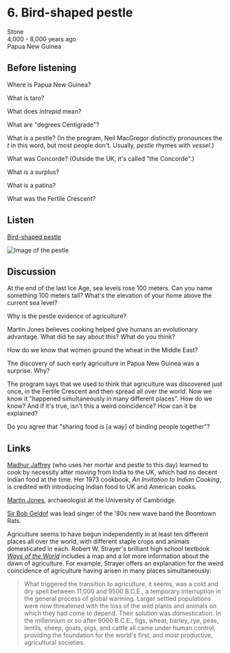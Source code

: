 # 6. Bird-shaped pestle

Stone  
4,000 - 8,000 years ago  
Papua New Guinea


## Before listening

Where is Papua New Guinea?

What is taro?

What does *intrepid* mean?

What are "degrees Centigrade"?

What is a pestle? (In the program, Neil MacGregor distinctly pronounces
the *t* in this word, but most people don't. Usually, *pestle* rhymes
with *vessel*.)

What was Concorde? (Outside the UK, it's called "the Concorde".)

What is a surplus?

What is a patina?

What was the Fertile Crescent?


## Listen

[Bird-shaped pestle](http://www.bbc.co.uk/ahistoryoftheworld/objects/xQBDvzBRSrqVQYQ5ECaZwA)

![Image of the pestle](https://upload.wikimedia.org/wikipedia/commons/thumb/9/91/Bird-shaped_pestle%2C_British_Museum.jpg/219px-Bird-shaped_pestle%2C_British_Museum.jpg)


## Discussion

At the end of the last Ice Age, sea levels rose 100 meters. Can you name
something 100 meters tall? What's the elevation of your home above the
current sea level?

Why is the pestle evidence of agriculture?

Martin Jones believes cooking helped give humans an evolutionary
advantage. What did he say about this? What do you think?

How do we know that women ground the wheat in the Middle East?

The discovery of such early agriculture in Papua New Guinea was a
surprise. Why?

The program says that we used to think that agriculture was discovered
just once, in the Fertile Crescent and then spread all over the
world. Now we know it "happened simultaneously in many different
places".  How do we know? And if it's true, isn't this a weird
coincidence? How can it be explained?

Do you agree that "sharing food is [a way] of binding people together"?


## Links

[Madhur Jaffrey](https://en.wikipedia.org/wiki/Madhur_Jaffrey) (who uses
her mortar and pestle to this day) learned to cook by necessity after
moving from India to the UK, which had no decent Indian food at the
time. Her 1973 cookbook, *An Invitation to Indian Cooking*, is credited
with introducing Indian food to UK and American cooks.

[Martin Jones](http://www.arch.cam.ac.uk/directory/mkj12), archaeologist
at the University of Cambridge.

[Sir Bob Geldof](https://en.wikipedia.org/wiki/Bob_Geldof) was lead
singer of the '80s new wave band the Boomtown Rats.

Agriculture seems to have begun independently in at least ten different
places all over the world, with different staple crops and animals
domesticated in each. Robert W. Strayer's brilliant high school textbook
[*Ways of the World*](https://www.amazon.com/Ways-World-Global-History-Sources/dp/0312644663)
includes a map and a lot more information about the dawn of agriculture.
For example, Strayer offers an explanation for the weird coincidence of
agriculture having arisen in many places simultaneously:

> What triggered the transition to agriculture, it seems, was a cold and
> dry spell between 11,000 and 9500 B.C.E., a temporary interruption in
> the general process of global warming. Larger settled populations were
> now threatened with the loss of the wild plants and animals on which
> they had come to depend. Their solution was domestication. In the
> millennium or so after 9000 B.C.E., figs, wheat, barley, rye, peas,
> lentils, sheep, goats, pigs, and cattle all came under human control,
> providing the foundation for the world's first, and most productive,
> agricultural societies.
